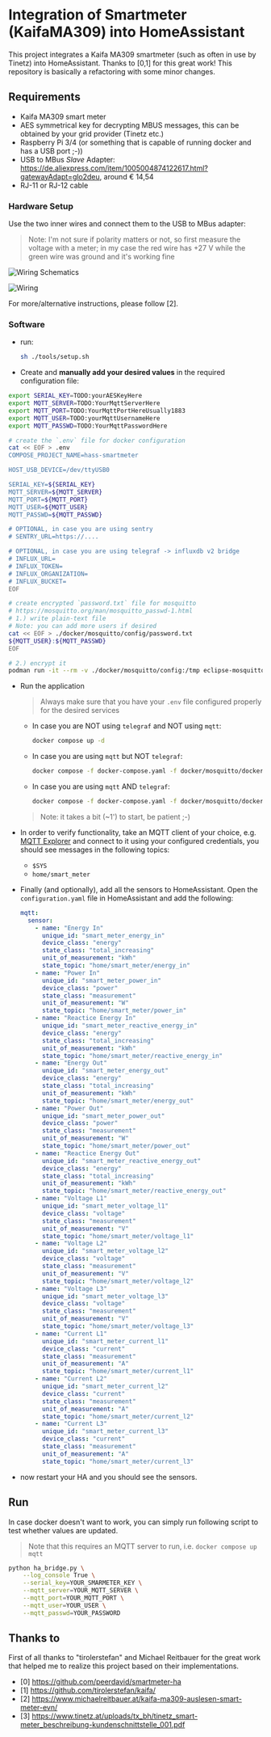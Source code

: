 # Integration of Smartmeter (KaifaMA309) into HomeAssistant

This project integrates a Kaifa MA309 smartmeter (such as often in use by Tinetz) into HomeAssistant.
Thanks to [0,1] for this great work! This repository is basically a refactoring with some minor changes.

## Requirements

* Kaifa MA309 smart meter
* AES symmetrical key for decrypting MBUS messages, this can be obtained by your grid provider (Tinetz etc.)
* Raspberry Pi 3/4 (or something that is capable of running docker and has a USB port ;-))
* USB to MBus *Slave* Adapter: <https://de.aliexpress.com/item/1005004874122617.html?gatewayAdapt=glo2deu>, around € 14,54
* RJ-11 or RJ-12 cable

### Hardware Setup

Use the two inner wires and connect them to the USB to MBus adapter:

> Note: I'm not sure if polarity matters or not, so first measure the voltage with a meter; in my case the red wire has +27 V while the green wire was ground and it's working fine

![Wiring Schematics](docs/wiring-schematic.drawio.svg)

![Wiring](docs/wiring.jpg)

For more/alternative instructions, please follow [2].

### Software

* run:

  ```bash
  sh ./tools/setup.sh
  ```

* Create and **manually add your desired values** in the required configuration file:

```bash
export SERIAL_KEY=TODO:yourAESKeyHere
export MQTT_SERVER=TODO:YourMqttServerHere
export MQTT_PORT=TODO:YourMqttPortHereUsually1883
export MQTT_USER=TODO:yourMqttUsernameHere
export MQTT_PASSWD=TODO:YourMqttPasswordHere

# create the `.env` file for docker configuration
cat << EOF > .env
COMPOSE_PROJECT_NAME=hass-smartmeter

HOST_USB_DEVICE=/dev/ttyUSB0

SERIAL_KEY=${SERIAL_KEY}
MQTT_SERVER=${MQTT_SERVER}
MQTT_PORT=${MQTT_PORT}
MQTT_USER=${MQTT_USER}
MQTT_PASSWD=${MQTT_PASSWD}

# OPTIONAL, in case you are using sentry
# SENTRY_URL=https://....

# OPTIONAL, in case you are using telegraf -> influxdb v2 bridge
# INFLUX_URL=
# INFLUX_TOKEN=
# INFLUX_ORGANIZATION=
# INFLUX_BUCKET=
EOF

# create encrypted `password.txt` file for mosquitto
# https://mosquitto.org/man/mosquitto_passwd-1.html
# 1.) write plain-text file
# Note: you can add more users if desired
cat << EOF > ./docker/mosquitto/config/password.txt
${MQTT_USER}:${MQTT_PASSWD}
EOF

# 2.) encrypt it
podman run -it --rm -v ./docker/mosquitto/config:/tmp eclipse-mosquitto:2 mosquitto_passwd -U /tmp/password.txt
```

* Run the application
  > Always make sure that you have your `.env` file configured properly for the desired services
  * In case you are NOT using `telegraf` and NOT using `mqtt`:

    ```bash
    docker compose up -d
    ```

  * In case you are using `mqtt` but NOT `telegraf`:

    ```bash
    docker compose -f docker-compose.yaml -f docker/mosquitto/docker-compose.mqtt.yaml up -d
    ```

  * In case you are using `mqtt` AND `telegraf`:

    ```bash
    docker compose -f docker-compose.yaml -f docker/mosquitto/docker-compose.mqtt.yaml -f docker/telegraf/docker-compose.telegraf.yaml up -d
    ```

  > Note: it takes a bit (~1') to start, be patient ;-)

* In order to verify functionality, take an MQTT client of your choice, e.g. [MQTT Explorer](http://mqtt-explorer.com/) and connect to it using your configured credentials, you should see messages in the following topics:
  * `$SYS`
  * `home/smart_meter`
* Finally (and optionally), add all the sensors to HomeAssistant. Open the `configuration.yaml` file in HomeAssistant and add the following:

  ```yaml
  mqtt:
    sensor:
      - name: "Energy In"
        unique_id: "smart_meter_energy_in"
        device_class: "energy"
        state_class: "total_increasing"
        unit_of_measurement: "kWh"
        state_topic: "home/smart_meter/energy_in"
      - name: "Power In"
        unique_id: "smart_meter_power_in"
        device_class: "power"
        state_class: "measurement"
        unit_of_measurement: "W"
        state_topic: "home/smart_meter/power_in"
      - name: "Reactice Energy In"
        unique_id: "smart_meter_reactive_energy_in"
        device_class: "energy"
        state_class: "total_increasing"
        unit_of_measurement: "kWh"
        state_topic: "home/smart_meter/reactive_energy_in"
      - name: "Energy Out"
        unique_id: "smart_meter_energy_out"
        device_class: "energy"
        state_class: "total_increasing"
        unit_of_measurement: "kWh"
        state_topic: "home/smart_meter/energy_out"
      - name: "Power Out"
        unique_id: "smart_meter_power_out"
        device_class: "power"
        state_class: "measurement"
        unit_of_measurement: "W"
        state_topic: "home/smart_meter/power_out"
      - name: "Reactice Energy Out"
        unique_id: "smart_meter_reactive_energy_out"
        device_class: "energy"
        state_class: "total_increasing"
        unit_of_measurement: "kWh"
        state_topic: "home/smart_meter/reactive_energy_out"
      - name: "Voltage L1"
        unique_id: "smart_meter_voltage_l1"
        device_class: "voltage"
        state_class: "measurement"
        unit_of_measurement: "V"
        state_topic: "home/smart_meter/voltage_l1"
      - name: "Voltage L2"
        unique_id: "smart_meter_voltage_l2"
        device_class: "voltage"
        state_class: "measurement"
        unit_of_measurement: "V"
        state_topic: "home/smart_meter/voltage_l2"
      - name: "Voltage L3"
        unique_id: "smart_meter_voltage_l3"
        device_class: "voltage"
        state_class: "measurement"
        unit_of_measurement: "V"
        state_topic: "home/smart_meter/voltage_l3"
      - name: "Current L1"
        unique_id: "smart_meter_current_l1"
        device_class: "current"
        state_class: "measurement"
        unit_of_measurement: "A"
        state_topic: "home/smart_meter/current_l1"
      - name: "Current L2"
        unique_id: "smart_meter_current_l2"
        device_class: "current"
        state_class: "measurement"
        unit_of_measurement: "A"
        state_topic: "home/smart_meter/current_l2"
      - name: "Current L3"
        unique_id: "smart_meter_current_l3"
        device_class: "current"
        state_class: "measurement"
        unit_of_measurement: "A"
        state_topic: "home/smart_meter/current_l3"
  ```

* now restart your HA and you should see the sensors.

## Run

In case docker doesn't want to work, you can simply run following script to test whether values are updated.

> Note that this requires an MQTT server to run, i.e. `docker compose up mqtt`

```bash
python ha_bridge.py \
    --log_console True \
    --serial_key=YOUR_SMARMETER_KEY \
    --mqtt_server=YOUR_MQTT_SERVER \
    --mqtt_port=YOUR_MQTT_PORT \
    --mqtt_user=YOUR_USER \
    --mqtt_passwd=YOUR_PASSWORD
```

## Thanks to

First of all thanks to "tirolerstefan" and Michael Reitbauer for the great work that
helped me to realize this project based on their implementations.

* [0] <https://github.com/peerdavid/smartmeter-ha>
* [1] <https://github.com/tirolerstefan/kaifa/>
* [2] <https://www.michaelreitbauer.at/kaifa-ma309-auslesen-smart-meter-evn/>
* [3] <https://www.tinetz.at/uploads/tx_bh/tinetz_smart-meter_beschreibung-kundenschnittstelle_001.pdf>
